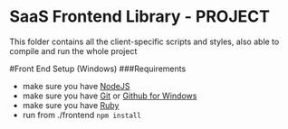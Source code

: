 SaaS Frontend Library - PROJECT
====================================

This folder contains all the client-specific scripts and styles, also able to compile and run the whole project

#Front End Setup (Windows)
###Requirements

- make sure you have [NodeJS](//nodejs.org)
- make sure you have [Git](//git-scm.com/download/win) or [Github for Windows](//windows.github.com)
- make sure you have [Ruby](//rubyinstaller.org)
- run from ./frontend `npm install`
